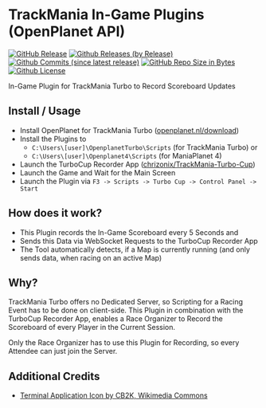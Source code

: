 # TrackMania In-Game Plugins (OpenPlanet API)
[![GitHub Release](https://img.shields.io/github/release/chrizonix/OpenPlanet-Plugins.svg)](https://github.com/chrizonix/OpenPlanet-Plugins/releases/tag/v1.0.0.0)
[![Github Releases (by Release)](https://img.shields.io/github/downloads/chrizonix/OpenPlanet-Plugins/v1.0.0.2/total.svg)](https://github.com/chrizonix/OpenPlanet-Plugins/releases/tag/v1.0.0.0)
[![Github Commits (since latest release)](https://img.shields.io/github/commits-since/chrizonix/OpenPlanet-Plugins/latest.svg)](https://github.com/chrizonix/OpenPlanet-Plugins/compare/v1.0.0.0...master)
[![GitHub Repo Size in Bytes](https://img.shields.io/github/repo-size/chrizonix/OpenPlanet-Plugins.svg)](https://github.com/chrizonix/OpenPlanet-Plugins)
[![Github License](https://img.shields.io/github/license/chrizonix/OpenPlanet-Plugins.svg)](LICENSE.md)

In-Game Plugin for TrackMania Turbo to Record Scoreboard Updates

## Install / Usage
* Install OpenPlanet for TrackMania Turbo ([openplanet.nl/download](https://openplanet.nl/download))
* Install the Plugins to
  * `C:\Users\[user]\OpenplanetTurbo\Scripts` (for TrackMania Turbo) or
  * `C:\Users\[user]\Openplanet4\Scripts` (for ManiaPlanet 4)
* Launch the TurboCup Recorder App ([chrizonix/TrackMania-Turbo-Cup](https://github.com/chrizonix/TrackMania-Turbo-Cup))
* Launch the Game and Wait for the Main Screen
* Launch the Plugin via `F3 -> Scripts -> Turbo Cup -> Control Panel -> Start`

## How does it work?
* This Plugin records the In-Game Scoreboard every 5 Seconds and
* Sends this Data via WebSocket Requests to the TurboCup Recorder App
* The Tool automatically detects, if a Map is currently running (and only sends data, when racing on an active Map)

## Why?
TrackMania Turbo offers no Dedicated Server, so Scripting for a Racing Event has to be done on client-side.
This Plugin in combination with the TurboCup Recorder App, enables a Race Organizer to Record the Scoreboard of every Player in the Current Session.

Only the Race Organizer has to use this Plugin for Recording, so every Attendee can just join the Server.

## Additional Credits
* [Terminal Application Icon by CB2K, Wikimedia Commons](https://commons.wikimedia.org/wiki/Category:Black_Mac_Style_Icons#/media/File:Dosemu_Mac.png)
